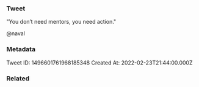 ### Tweet
"You don’t need mentors, you need action."

@naval

### Metadata
Tweet ID: 1496601761968185348
Created At: 2022-02-23T21:44:00.000Z

### Related

